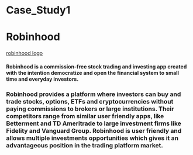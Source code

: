 # Case_Study1

# Robinhood

[robinhood logo](/Users/elizabethtillger/Desktop/robinhood.jpg)

#### Robinhood is a commission-free stock trading and investing app created with the intention democratize and open the financial system to small time and everyday investors.
### Robinhood provides a platform where investors can buy and trade stocks, options, ETFs and cryptocurrencies without paying commissions to brokers or large institutions. Their competitors range from similar user friendly apps, like Betterment and TD Ameritrade to large investment firms like Fidelity and Vanguard Group. Robinhood is user friendly and allows multiple investments opportunities which gives it an advantageous position in the trading platform market. 
